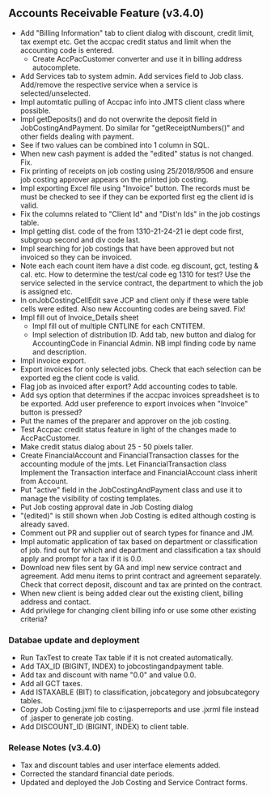 ## Accounts Receivable Feature (v3.4.0)

- Add "Billing Information" tab to client dialog with discount, credit limit, 
  tax exempt etc. Get the accpac credit status and limit when the accounting code is
  entered. 
  * Create AccPacCustomer converter and use it in billing address autocomplete.
- Add Services tab to system admin. Add services field to Job class. Add/remove the 
  respective service when a service is selected/unselected.
- Impl automtatic pulling of Accpac info into JMTS client class where possible.
- Impl getDeposits() and do not overwrite the deposit field in JobCostingAndPayment.
  Do similar for "getReceiptNumbers()" and other fields dealing with payment.
- See if two values can be combined into 1 column in SQL.
- When new cash payment is added the "edited" status is not changed. Fix.
- Fix printing of receipts on job costing using 25/2018/9506 and ensure job costing approver
  appears on the printed job costing.
- Impl exporting Excel file using "Invoice" button. The records must be
  must be checked to see if they can be exported first eg the client id is valid.
- Fix the columns related to "Client Id" and "Dist'n Ids" in the job costings
  table.
- Impl  getting dist. code of the from 1310-21-24-21 ie dept code first, subgroup 
  second and div code last.
- Impl searching for job costings that have been approved but not invoiced so
  they can be invoiced.
- Note each each count item have a dist code. eg discount, gct, testing & cal. etc.
  How to determine the test/cal code eg 1310 for test? Use the service selected in the service contract,
  the department to which the job is assigned etc.
- In onJobCostingCellEdit save JCP and client only if these were table cells 
    were edited. Also new Accounting codes are being saved. Fix!
- Impl fill out of Invoice_Details sheet
    * Impl fill out of multiple CNTLINE for each CNTITEM.
    * Impl selection of distribution ID. Add tab, new button and dialog for AccountingCode
      in Financial Admin. NB impl finding code by name and description.
- Impl invoice export.
- Export invoices for only selected jobs. Check that each selection can be exported eg the client code is valid. 
- Flag job as invoiced after export? Add accounting codes to table.
- Add sys option that determines if the accpac invoices spreadsheet is to be
  exported. Add user preference to export invoices when "Invoice" button is pressed?
- Put the names of the preparer and approver on the job costing.
- Test Accpac credit status feature in light of the changes made to AccPacCustomer.
- Make credit status dialog about 25 - 50 pixels taller.
- Create FinancialAccount and FinancialTransaction classes for the accounting module of the jmts. Let FinancialTransaction class Implement the  Transaction interface and FinancialAccount class inherit from Account.
- Put "active" field in the JobCostingAndPayment class and use it to manage the visibility of costing templates.
- Put Job costing approval date in Job Costing dialog
- "(edited)" is still shown when Job Costing is edited although costing is already saved.
- Comment out PR and supplier out of search types for finance and JM.
- Impl automatic application of tax based on department or classification of job.
  find out for which and department and classification a tax should apply and
  prompt for a tax if it is 0.0.
- Download new files sent by GA and impl new service contract and agreement. Add menu 
  items to print contract and agreement separately. Check that correct deposit, discount and tax 
  are printed on the contract.
- When new client is being added clear out the existing client, billing address
  and contact.
- Add privilege for changing client billing info or use some other existing criteria?


### Databae update and deployment
- Run TaxTest to create Tax table if it is not created automatically.
- Add TAX_ID (BIGINT, INDEX) to jobcostingandpayment table.
- Add tax and discount with name "0.0" and value 0.0.
- Add all GCT taxes.
- Add ISTAXABLE (BIT) to classification, jobcategory and jobsubcategory tables.
- Copy Job Costing.jxml file to c:\jasperreports and use .jxrml file instead of 
  .jasper to generate job costing.
- Add DISCOUNT_ID (BIGINT, INDEX) to client table.

### Release Notes (v3.4.0)
- Tax and discount tables and user interface elements added.
- Corrected the standard financial date periods.
- Updated and deployed the Job Costing and Service Contract forms.
